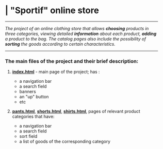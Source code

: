 # | "Sportif" online store

---

*The project of an online clothing store that allows **choosing** products in three categories, viewing detailed **information** about each product, **adding** a product to the bag. The catalog pages also include the possibility of **sorting** the goods according to certain characteristics.*

---

### **The main files of the project and their brief description:**

1. **[index.html](./index.html)** - main page of the project; has :
    - a navigation bar
    - a search field
    - banners
    - an "up" button
    - etc

2. **[pants.html](./pages/pants.html)**, **[shorts.html](./pages/shorts.html)**, **[shirts.html](./pages/shirts.html)**, pages of relevant product categories that have:
    - a navigation bar
    - a search field
    - sort field
    - a list of goods of the corresponding category